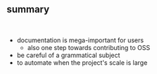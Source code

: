 <!-- sectionTitle -->

## summary

<br>

- documentation is mega-important for users
  - also one step towards contributing to OSS
- be careful of a grammatical subject
- to automate when the project's scale is large
